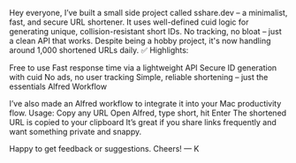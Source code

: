 Hey everyone,
I’ve built a small side project called sshare.dev – a minimalist, fast, and secure URL shortener.
It uses well-defined cuid logic for generating unique, collision-resistant short IDs. No tracking, no bloat – just a clean API that works. Despite being a hobby project, it's now handling around 1,000 shortened URLs daily.
✅ Highlights:

Free to use
Fast response time via a lightweight API
Secure ID generation with cuid
No ads, no user tracking
Simple, reliable shortening – just the essentials
Alfred Workflow

I’ve also made an Alfred workflow to integrate it into your Mac productivity flow.
Usage:
Copy any URL
Open Alfred, type short, hit Enter
The shortened URL is copied to your clipboard
It’s great if you share links frequently and want something private and snappy.

Happy to get feedback or suggestions. Cheers!
— K
